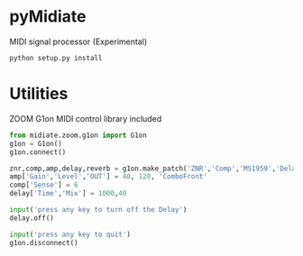 <!-- -*- coding: utf-8 -*- -->
# pyMidiate
MIDI signal processor
(Experimental)

`python setup.py install`

# Utilities
ZOOM G1on MIDI control library included

```python
from midiate.zoom.g1on import G1on
g1on = G1on()
g1on.connect()

znr,comp,amp,delay,reverb = g1on.make_patch('ZNR','Comp','MS1959','Delay','Hall')
amp['Gain','Level','OUT'] = 40, 120, 'ComboFront'
comp['Sense'] = 6
delay['Time','Mix'] = 1000,40

input('press any key to turn off the Delay')
delay.off()

input('press any key to quit')
g1on.disconnect()

```

